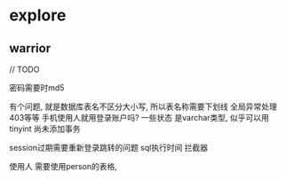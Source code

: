 # explore

## warrior
// TODO

密码需要时md5

有个问题, 就是数据库表名不区分大小写, 所以表名称需要下划线
全局异常处理 403等等
手机使用人就用登录账户吗?
一些状态 是varchar类型, 似乎可以用tinyint
尚未添加事务

session过期需要重新登录跳转的问题
sql执行时间 拦截器

使用人 需要使用person的表格,